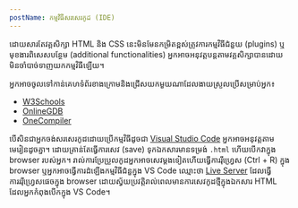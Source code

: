 ```yaml
---
postName: កម្មវិធីសរសេរកូដ (IDE)
---
```

ដោយសារតែវគ្គសិក្សា HTML និង CSS នេះមិនមែនកម្រិតខ្ពស់ត្រូវការកម្មវិធីជំនួយ (plugins) ឬមុខងារពិសេសបន្ថែម (additional functionalities) អ្នកអាចអនុវត្តបន្តតាមវគ្គសិក្សាបានដោយមិនចាំបាច់ទាញយកកម្មវិធីឡើយ។

អ្នកអាចចូលទៅកាន់គេហទំព័រខាងក្រោមនិងជ្រើសយកមួយណាដែលងាយស្រួលប្រើសម្រាប់អ្នក៖

- [W3Schools](https://www.w3schools.com/tryit/tryit.asp?filename=tryhtml_hello)
- [OnlineGDB](https://www.onlinegdb.com/online_html_compiler)
- [OneCompiler](https://onecompiler.com/html)

បើសិនជាអ្នកចង់សរសេរកូដដោយប្រើកម្មវិធីដូចជា [Visual Studio Code](https://code.visualstudio.com/) អ្នកអាចអនុវត្តតាមមេរៀនដូចគ្នា។ ដោយគ្រាន់តែធ្វើការសេវ (save) ទុកឯកសារមានទម្រង់ `.html` ហើយបើកវាក្នុង​ browser របស់អ្នក។ រាល់ការប្រែប្រួលកូដអ្នកអាចសេវម្តងទៀតហើយធ្វើការរុីហ្រ្វេស (Ctrl + R) ក្នុង browser ឬអ្នកអាចធ្វើការដំឡើងកម្មវិធីជំនួក្នុង VS Code ឈ្មោះថា [Live Server](https://marketplace.visualstudio.com/items?itemName=ritwickdey.LiveServer)​ ដែលធ្វើការររុីហ្រ្វេសផេចក្នុង browser ដោយស្វ័យប្រវត្តិរាល់ពេលមានការសេវកូដថ្មីក្នុងឯកសារ HTML ដែលអ្នកកំពុងបើកក្នុង VS Code។ 


